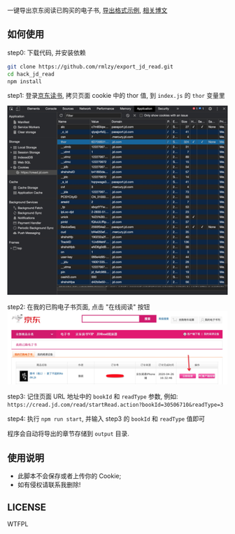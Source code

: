 一键导出京东阅读已购买的电子书, [导出格式示例](./output/30410212/index.html), [相关博文](http://poppython.com/blog/export_jd_read.html)

## 如何使用
step0: 下载代码, 并安装依赖

```bash
git clone https://github.com/rmlzy/export_jd_read.git
cd hack_jd_read
npm install
```

step1:
登录[京东读书](https://e.jd.com/), 拷贝页面 cookie 中的 thor 值, 到 `index.js` 的 `thor` 变量里

![](./assets/step1.jpg)

step2: 在我的已购电子书页面, 点击 "在线阅读" 按钮
![](./assets/step2.jpg)

step3: 记住页面 URL 地址中的 `bookId` 和 `readType` 参数, 例如: `https://cread.jd.com/read/startRead.action?bookId=30506710&readType=3`

step4: 执行 `npm run start`, 并输入 step3 的 `bookId` 和 `readType` 值即可

程序会自动将导出的章节存储到 `output` 目录.

## 使用说明
+ 此脚本不会保存或者上传你的 Cookie;
+ 如有侵权请联系我删除!

## LICENSE
WTFPL
